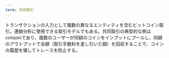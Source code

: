 ```yaml
---
term: 共同取引
---
```

トランザクションの入力として複数の異なるエンティティを含むビットコイン取引。連鎖分析に使用できる取引モデルでもある。共同取引の典型的な例はcoinjoinであり、複数のユーザーが同額のコインをインプットにプールし、同額のアウトプットで全額（取引手数料を差し引いた額）を回収することで、コインの履歴を壊してトレースを防止する。